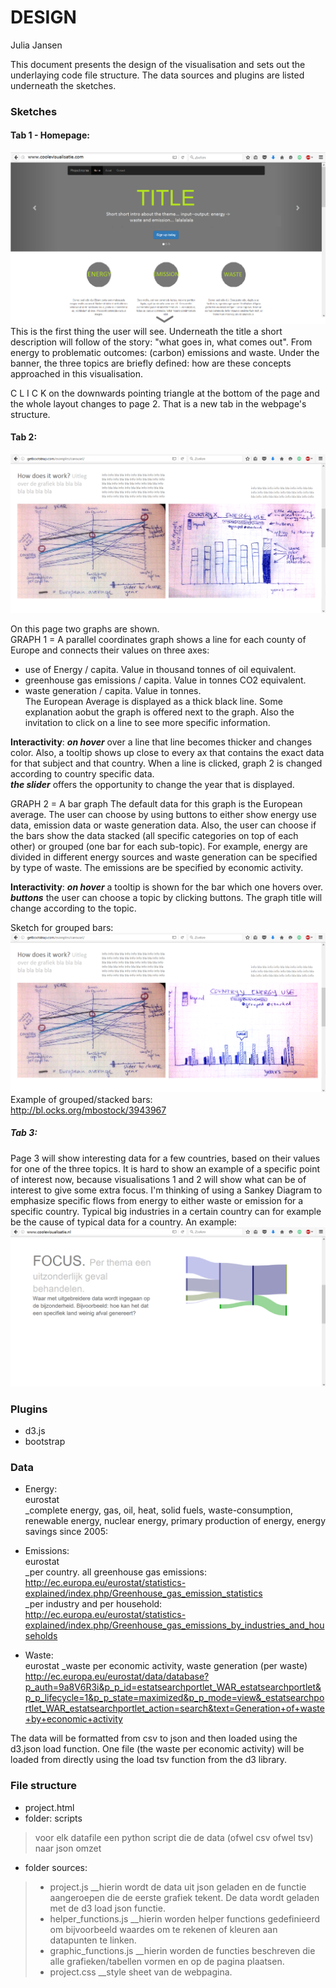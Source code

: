 # DESIGN
Julia Jansen

This document presents the design of the visualisation and sets out the underlaying code file structure. The data sources and plugins are listed underneath the sketches.

### Sketches  
#### Tab 1 - Homepage:  
![](doc/page_1.png)
This is the first thing the user will see. Underneath the title a short description will follow of the story: "what goes in, what comes out". From energy to problematic outcomes: (carbon) emissions and waste. Under the banner, the three topics are briefly defined: how are these concepts approached in this visualisation.  

C L I C K on the downwards pointing triangle at the bottom of the page and the whole layout changes to page 2. That is a new tab in the webpage's structure.  

#### Tab 2:   
![](doc/page_2_new.png)   

On this page two graphs are shown.  
GRAPH 1 = A parallel coordinates graph shows a line for each county of Europe and connects their values on three axes:
* use of Energy / capita. Value in thousand tonnes of oil equivalent.
* greenhouse gas emissions / capita. Value in tonnes CO2 equivalent. 
* waste generation / capita. Value in tonnes.  
The European Average is displayed as a thick black line. Some explanation aobut the graph is offered next to the graph. Also the invitation to click on a line to see more specific information. 

**Interactivity**:
__*on hover*__ over a line that line becomes thicker and changes color. Also, a tooltip shows up close to every ax that contains the exact data for that subject and that country.  When a line is clicked, graph 2 is changed according to country specific data.  
__*the slider*__ offers the opportunity to change the year that is displayed. 

GRAPH 2 = A bar graph
The default data for this graph is the European average. The user can choose by using buttons to either show energy use data, emission data or waste generation data. Also, the user can choose if the bars show the data stacked (all specific categories on top of each other) or grouped (one bar for each sub-topic). For example, energy are divided in different energy sources and waste generation can be specified by type of waste. The emissions are be specified by economic activity. 

**Interactivity**:
__*on hover*__ a tooltip is shown for the bar which one hovers over.   
__*buttons*__ the user can choose a topic by clicking buttons. The graph title will change according to the topic. 

Sketch for grouped bars:  
![](doc/page_2_grouped.png)
Example of grouped/stacked bars:  
http://bl.ocks.org/mbostock/3943967  

##### Tab 3: 
Page 3 will show interesting data for a few countries, based on their values for one of the three topics. It is hard to show an example of a specific point of interest now, because visualisations 1 and 2 will show what can be of interest to give some extra focus. I'm thinking of using a Sankey Diagram to emphasize specific flows from energy to either waste or emission for a specific country. Typical big industries in a certain country can for example be the cause of typical data for a country. An example:
![](doc/page_4.png)

### Plugins
* d3.js
* bootstrap

### Data
* Energy:  
eurostat   
_complete energy, gas, oil, heat, solid fuels, waste-consumption, renewable energy, nuclear energy, primary production of energy, energy savings since 2005:  

* Emissions:  
eurostat  
_per country. all greenhouse gas emissions:  
http://ec.europa.eu/eurostat/statistics-explained/index.php/Greenhouse_gas_emission_statistics  
_per industry and per household:  
http://ec.europa.eu/eurostat/statistics-explained/index.php/Greenhouse_gas_emissions_by_industries_and_households

* Waste:  
eurostat
_waste per economic activity, waste generation (per waste)  
http://ec.europa.eu/eurostat/data/database?p_auth=9a8V6R3i&p_p_id=estatsearchportlet_WAR_estatsearchportlet&p_p_lifecycle=1&p_p_state=maximized&p_p_mode=view&_estatsearchportlet_WAR_estatsearchportlet_action=search&text=Generation+of+waste+by+economic+activity

The data will be formatted from csv to json and then loaded using the d3.json load function. One file (the waste per economic activity) will be loaded from directly using the load tsv function from the d3 library.  

### File structure
* project.html
* folder: scripts  
> voor elk datafile een python script die de data (ofwel csv ofwel tsv) naar json omzet  
* folder sources:  
> * project.js __hierin wordt de data uit json geladen en de functie aangeroepen die de eerste grafiek tekent. De data wordt geladen met de d3 load json functie.
> * helper_functions.js __hierin worden helper functions gedefinieerd om bijvoorbeeld waardes om te rekenen of kleuren aan datapunten te linken. 
> * graphic_functions.js __hierin worden de functies beschreven die alle grafieken/tabellen vormen en op de pagina plaatsen.
> * project.css __style sheet van de webpagina.